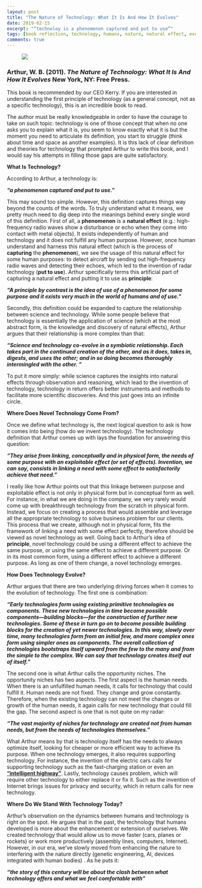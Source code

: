 ```yaml
---
layout: post
title: "The Nature of Technology: What It Is And How It Evolves"
date: 2019-02-15
excerpt: "“technoloy is a phenomenon captured and put to use”"
tags: [book reflection, technology, humans, nature, natural effect, evolve]
comments: true
---
```


<figure>
        <a href="https://i.imgur.com/qgrVk0s.jpg"><img src="https://i.imgur.com/qgrVk0s.jpg"></a>
</figure>

### Arthur, W. B. (2011). *The Nature of Technology: What It Is And How It Evolves* New York, NY: Free Press.

This book is recommended by our CEO Kerry. If you are interested in understanding the first principle of technology (as a general concept, not as a specific technology), this is an incredible book to read. 

The author must be really knowledgeable in order to have the courage to take on such topic: technology is one of those concept that when no one asks you to explain what it is, you seem to know exactly what it is but the moment you need to articulate its definition, you start to struggle (think about time and space as another examples). It is this lack of clear definition and theories for technology that prompted Arthur to write this book, and I would say his attempts in filling those gaps are quite satisfactory. 

**What Is Technology?**

According to Arthur, a technology is:

***“a phenomenon captured and put to use.”***

This may sound too simple. However, this definition captures things way beyond the counts of the words. To truly understand what it means, we pretty much need to dig deep into the meanings behind every single word of this definition. First of all, a **phenomenon** is a **natural effect** (e.g.: high-frequency radio waves show a disturbance or echo when they come into contact with metal objects). It exists independently of human and technology and it does not fulfill any human purpose. However, once human understand and harness this natural effect (which is the process of **capturing** the **phenomenon**),  we see the usage of this natural effect for some human purposes: to detect aircraft by sending out high-frequency radio waves and detecting their echoes, which led to the invention of radar technology (**put to use**). Arthur specifically terms this artificial part of capturing a natural effect and putting it to use as **principle**:

***“A principle by contrast is the idea of use of a phenomenon for some purpose and it exists very much in the world of humans and of use.”***

Secondly, this definition could be expanded to capture the relationship between science and technology. While some people believe that technology is essentially the application of science (which at the most abstract form, is the knowledge and discovery of natural effects), Arthur argues that their relationship is more complex than that:

***“Science and technology co-evolve in a symbiotic relationship. Each takes part in the continued creation of the other, and as it does, takes in, digests, and uses the other; and in so doing becomes thoroughly intermingled with the other. ”***

To put it more simply: while science captures the insights into natural effects through observation and reasoning, which lead to the invention of technology, technology in return offers better instruments and methods to facilitate more scientific discoveries. And this just goes into an infinite circle. 

**Where Does Novel Technology Come From?**

Once we define what technology is, the next logical question to ask is how it comes into being (how do we invent technology). The technology definition that Arthur comes up with lays the foundation for answering this question:
 
***“They arise from linking, conceptually and in physical form, the needs of some purpose with an exploitable effect (or set of effects). Invention, we can say, consists in linking a need with some effect to satisfactorily achieve that need.”***

I really like how Arthur points out that this linkage between purpose and exploitable effect is not only in physical form but in conceptual form as well. For instance, in what we are doing in the company, we very rarely would come up with breakthrough technology from the scratch in physical form. Instead, we focus on creating a process that would assemble and leverage all the appropriate technology to solve business problem for our clients. This process that we create, although not in physical form, fits the framework of linking a need with some effect perfectly, therefore should be viewed as novel technology as well. Going back to Arthur’s idea of **principle**, novel technology could be using a different effect to achieve the same purpose, or using the same effect to achieve a different purpose. Or in its most common form, using a different effect to achieve a different purpose. As long as one of them change, a novel technology emerges. 

**How Does Technology Evolve?**

Arthur argues that there are two underlying driving forces when it comes to the evolution of technology. The first one is combination:

***“Early technologies form using existing primitive technologies as components. These new technologies in time become possible components—building blocks—for the construction of further new technologies. Some of these in turn go on to become possible building blocks for the creation of yet newer technologies. In this way, slowly over time, many technologies form from an initial few, and more complex ones form using simpler ones as components. The overall collection of technologies bootstraps itself upward from the few to the many and from the simple to the complex. We can say that technology creates itself out of itself.”***

The second one is what Arthur calls the opportunity niches. The opportunity niches has two aspects. The first aspect is the human needs. When there is an unfulfilled human needs, it calls for technology that could fulfill it. Human needs are not fixed. They change and grow constantly. Therefore, when the existing technology can not meet the changes or growth of the human needs, it again calls for new technology that could fill the gap. The second aspect is one that is not quite on my radar:

***“The vast majority of niches for technology are created not from human needs, but from the needs of technologies themselves.”***

What Arthur means by that is technology itself has the needs to always optimize itself, looking for cheaper or more efficient way to achieve its purpose. When one technology emerges, it also requires supporting technology. For instance, the invention of the electric cars calls for supporting technology such as the fast-charging station or even an <a href="https://www.bloomberg.com/news/features/2018-04-11/the-solar-highway-that-can-recharge-electric-cars-on-the-move"><b>“intelligent highway”</b></a>. Lastly, technology causes problem, which will require other technology to either replace it or fix it. Such as the invention of Internet brings issues for privacy and security, which in return calls for new technology.

**Where Do We Stand With Technology Today?**

Arthur’s observation on the dynamics between humans and technology is right on the spot. He argues that in the past, the technology that humans developed is more about the enhancement or extension of ourselves. We created technology that would allow us to move faster (cars, planes or rockets) or work more productively (assembly lines, computers, Internet). However, in our era, we’ve slowly moved from enhancing the nature to interfering with the nature directly (genetic engineering, AI, devices integrated with human bodies) . As he puts it:

***“the story of this century will be about the clash between what technology offers and what we feel comfortable with”***







